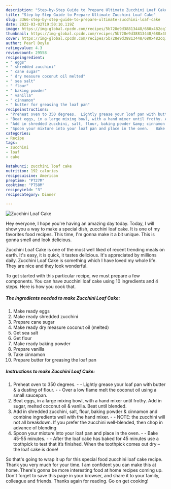 ```yaml
---
description: "Step-by-Step Guide to Prepare Ultimate Zucchini Loaf Cake"
title: "Step-by-Step Guide to Prepare Ultimate Zucchini Loaf Cake"
slug: 3366-step-by-step-guide-to-prepare-ultimate-zucchini-loaf-cake
date: 2022-03-02T19:50:10.119Z
image: https://img-global.cpcdn.com/recipes/5b728e9d38813448/680x482cq70/zucchini-loaf-cake-recipe-main-photo.jpg
thumbnail: https://img-global.cpcdn.com/recipes/5b728e9d38813448/680x482cq70/zucchini-loaf-cake-recipe-main-photo.jpg
cover: https://img-global.cpcdn.com/recipes/5b728e9d38813448/680x482cq70/zucchini-loaf-cake-recipe-main-photo.jpg
author: Pearl Doyle
ratingvalue: 4.3
reviewcount: 29558
recipeingredient:
- " eggs"
- " shredded zucchini"
- " cane sugar"
- " dry measure coconut oil melted"
- " sea salt"
- " flour"
- " baking powder"
- " vanilla"
- " cinnamon"
- " butter for greasing the loaf pan"
recipeinstructions:
- "Preheat oven to 350 degrees.  Lightly grease your loaf pan with butter &amp; a dusting of flour.  Over a low flame melt the coconut oil using a small saucepan."
- "Beat eggs, in a large mixing bowl, with a hand mixer until frothy. Add in sugar, melted coconut oil &amp; vanilla. Beat until blended."
- "Add in shredded zucchini, salt, flour, baking powder &amp; cinnamon and combine ingredients well with the hand mixer.   NOTE: the zucchini will not all breakdown. If you prefer the zucchini well-blended, then chop in advance of blending"
- "Spoon your mixture into your loaf pan and place in the oven.   Bake 45-55 minutes.   After the loaf cake has baked for 45 minutes use a toothpick to test that it’s finished. When the toothpick comes out dry – the loaf cake is done!"
categories:
- Recipe
tags:
- zucchini
- loaf
- cake

katakunci: zucchini loaf cake 
nutrition: 192 calories
recipecuisine: American
preptime: "PT27M"
cooktime: "PT58M"
recipeyield: "3"
recipecategory: Dinner

---
```



![Zucchini Loaf Cake](https://img-global.cpcdn.com/recipes/5b728e9d38813448/680x482cq70/zucchini-loaf-cake-recipe-main-photo.jpg)

Hey everyone, I hope you're having an amazing day today. Today, I will show you a way to make a special dish, zucchini loaf cake. It is one of my favorites food recipes. This time, I'm gonna make it a bit unique. This is gonna smell and look delicious.

Zucchini Loaf Cake is one of the most well liked of recent trending meals on earth. It's easy, it is quick, it tastes delicious. It's appreciated by millions daily. Zucchini Loaf Cake is something which I have loved my whole life. They are nice and they look wonderful.




To get started with this particular recipe, we must prepare a few components. You can have zucchini loaf cake using 10 ingredients and 4 steps. Here is how you cook that.

<!--inarticleads1-->

##### The ingredients needed to make Zucchini Loaf Cake:

1. Make ready  eggs
1. Make ready  shredded zucchini
1. Prepare  cane sugar
1. Make ready  dry measure coconut oil (melted)
1. Get  sea salt
1. Get  flour
1. Make ready  baking powder
1. Prepare  vanilla
1. Take  cinnamon
1. Prepare  butter for greasing the loaf pan




<!--inarticleads2-->

##### Instructions to make Zucchini Loaf Cake:

1. Preheat oven to 350 degrees. -  - Lightly grease your loaf pan with butter &amp; a dusting of flour. -  - Over a low flame melt the coconut oil using a small saucepan.
1. Beat eggs, in a large mixing bowl, with a hand mixer until frothy. Add in sugar, melted coconut oil &amp; vanilla. Beat until blended.
1. Add in shredded zucchini, salt, flour, baking powder &amp; cinnamon and combine ingredients well with the hand mixer.  -  - NOTE: the zucchini will not all breakdown. If you prefer the zucchini well-blended, then chop in advance of blending
1. Spoon your mixture into your loaf pan and place in the oven.  -  - Bake 45-55 minutes.  -  - After the loaf cake has baked for 45 minutes use a toothpick to test that it’s finished. When the toothpick comes out dry – the loaf cake is done!




So that's going to wrap it up for this special food zucchini loaf cake recipe. Thank you very much for your time. I am confident you can make this at home. There's gonna be more interesting food at home recipes coming up. Don't forget to save this page in your browser, and share it to your family, colleague and friends. Thanks again for reading. Go on get cooking!
